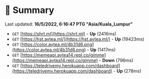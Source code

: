 # 📖 Summary
Last updated: **16/5/2022, 6:16:47 PTG "Asia/Kuala_Lumpur"**

- `GET` [https://shrt.ml](https://shrt.ml) - **Up** (2416ms)
- `GET` [https://hst.aytea.ml/](https://hst.aytea.ml/) - **Up** (19423ms)
- `GET` [https://color.aytea.ml/4b31d6.png](https://color.aytea.ml/4b31d6.png) - **Up** (1417ms)
- `GET` [https://memeapi.aytea14.repl.co/gimme](https://memeapi.aytea14.repl.co/gimme) - **Down** (796ms)
- `GET` [https://teledrivemy.herokuapp.com/dashboard](https://teledrivemy.herokuapp.com/dashboard) - **Up** (278ms)
